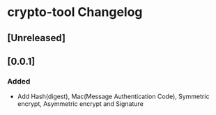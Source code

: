 <!-- Keep a Changelog guide -> https://keepachangelog.com -->

# crypto-tool Changelog

## [Unreleased]

## [0.0.1]

### Added

- Add Hash(digest), Mac(Message Authentication Code), Symmetric encrypt, Asymmetric encrypt and Signature
 

